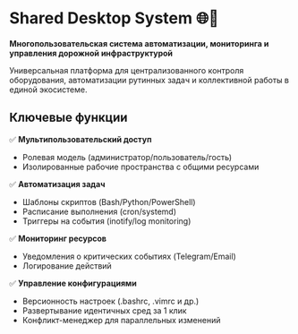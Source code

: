 # Shared Desktop System 🌐🔧 

**Многопользовательская система автоматизации, мониторинга и управления дорожной инфраструктурой**  


Универсальная платформа для централизованного контроля оборудования, автоматизации рутинных задач и коллективной работы в единой экосистеме.

##  Ключевые функции  
✅ **Мультипользовательский доступ**  
- Ролевая модель (администратор/пользователь/гость)  
- Изолированные рабочие пространства с общими ресурсами  

✅ **Автоматизация задач**  
- Шаблоны скриптов (Bash/Python/PowerShell)  
- Расписание выполнения (cron/systemd)  
- Триггеры на события (inotify/log monitoring)  

✅ **Мониторинг ресурсов**  
- Уведомления о критических событиях (Telegram/Email)  
- Логирование действий

✅ **Управление конфигурациями**  
- Версионность настроек (.bashrc, .vimrc и др.)  
- Развертывание идентичных сред за 1 клик  
- Конфликт-менеджер для параллельных изменений 
